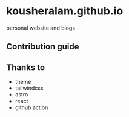 # kousheralam.github.io

personal website and blogs

## Contribution guide

## Thanks to

- theme
- tailwindcss
- astro
- react
- github action
